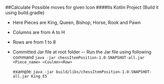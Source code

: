 ##Calculate Possible moves for given Icon
####Its Kotlin Project (Build it using build.gradle)


- Here Pieces are King, Queen, Bishop, Horse, Rook and Pawn
- Columns are from A to H
- Rows are from 1 to 8
- Committed Jar file at root folder
    -- Run the Jar file using following command
    `java -jar chessItemPosition-1.0-SNAPSHOT-all.jar <Piece_name> <Coulmn><Row>`
    
    example:
    `java -jar build/libs/chessItemPosition-1.0-SNAPSHOT-all.jar King E5`
    